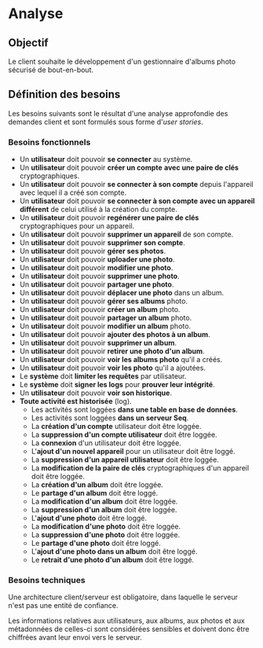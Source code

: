 
# Analyse

## Objectif
Le client souhaite le développement d'un gestionnaire d'albums photo sécurisé de bout-en-bout.

## Définition des besoins

Les besoins suivants sont le résultat d'une analyse approfondie des demandes client et sont formulés sous forme d'_user stories_.

### Besoins fonctionnels

- Un **utilisateur** doit pouvoir **se connecter** au système.
- Un **utilisateur** doit pouvoir **créer un compte** **avec une paire de clés** cryptographiques.
- Un **utilisateur** doit pouvoir **se connecter à son compte** depuis l'appareil avec lequel il a créé son compte.
- Un **utilisateur** doit pouvoir **se connecter à son compte** **avec un appareil différent** de celui utilisé à la création du compte.
- Un **utilisateur** doit pouvoir **regénérer une paire de clés** cryptographiques pour un appareil.
- Un **utilisateur** doit pouvoir **supprimer un appareil** de son compte.
- Un **utilisateur** doit pouvoir **supprimer son compte**.
- Un **utilisateur** doit pouvoir **gérer ses photos**.
- Un **utilisateur** doit pouvoir **uploader une photo**.
- Un **utilisateur** doit pouvoir **modifier une photo**.
- Un **utilisateur** doit pouvoir **supprimer une photo**.
- Un **utilisateur** doit pouvoir **partager une photo**.
- Un **utilisateur** doit pouvoir **déplacer une photo** dans un album.
- Un **utilisateur** doit pouvoir **gérer ses albums** photo.
- Un **utilisateur** doit pouvoir **créer un album** photo.
- Un **utilisateur** doit pouvoir **partager un album** photo.
- Un **utilisateur** doit pouvoir **modifier un album** photo.
- Un **utilisateur** doit pouvoir **ajouter des photos à un album**.
- Un **utilisateur** doit pouvoir **supprimer un album**.
- Un **utilisateur** doit pouvoir **retirer une photo d'un album**.
- Un **utilisateur** doit pouvoir **voir les albums photo** qu'il a créés.
- Un **utilisateur** doit pouvoir **voir les photo** qu'il a ajoutées.
- Le **système** doit **limiter les requêtes** par utilisateur.
- Le **système** doit **signer les logs** pour **prouver leur intégrité**.
- Un **utilisateur** doit pouvoir **voir son historique**.
- **Toute activité est historisée** (log).
  - Les activités sont loggées **dans une table en base de données**.
  - Les activités sont loggées **dans un serveur Seq**.
  - La **création d'un compte** utilisateur doit être loggée.
  - La **suppression d'un compte utilisateur** doit être loggée.
  - La **connexion** d'un utilisateur doit être loggée.
  - L'**ajout d'un nouvel appareil** pour un utilisateur doit être loggé.
  - La **suppression d'un appareil utilisateur** doit être loggée.
  - La **modification de la paire de clés** cryptographiques d'un appareil doit être loggée.
  - La **création d'un album** doit être loggée.
  - Le **partage d'un album** doit être loggé.
  - La **modification d'un album** doit être loggée.
  - La **suppression d'un album** doit être loggée.
  - L'**ajout d'une photo** doit être loggé.
  - La **modification d'une photo** doit être loggée.
  - La **suppression d'une photo** doit être loggée.
  - Le **partage d'une photo** doit être loggé.
  - L'**ajout d'une photo dans un album** doit être loggé.
  - Le **retrait d'une photo d'un album** doit être loggé.

### Besoins techniques
Une architecture client/serveur est obligatoire, dans laquelle le serveur n'est pas une entité de confiance.

Les informations relatives aux utilisateurs, aux albums, aux photos et aux métadonnées de celles-ci sont considérées sensibles et doivent donc être chiffrées avant leur envoi vers le serveur.
